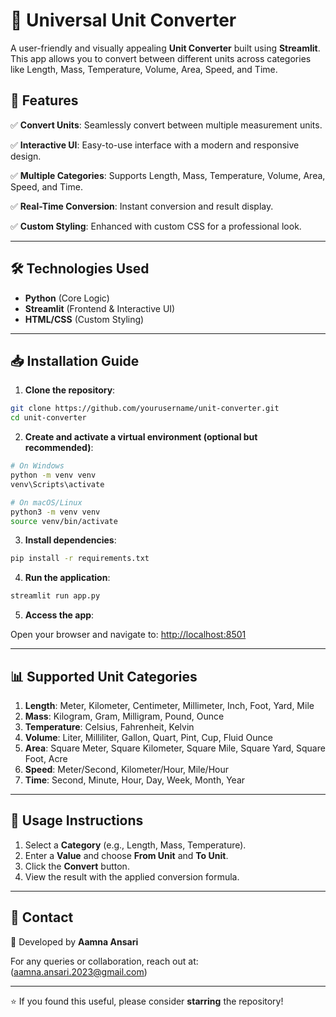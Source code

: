 # 📏 Universal Unit Converter

A user-friendly and visually appealing **Unit Converter** built using **Streamlit**. This app allows you to convert between different units across categories like Length, Mass, Temperature, Volume, Area, Speed, and Time.

## 🌟 Features

✅ **Convert Units**: Seamlessly convert between multiple measurement units. <br>

✅ **Interactive UI**: Easy-to-use interface with a modern and responsive design. <br>

✅ **Multiple Categories**: Supports Length, Mass, Temperature, Volume, Area, Speed, and Time. <br>

✅ **Real-Time Conversion**: Instant conversion and result display. <br>

✅ **Custom Styling**: Enhanced with custom CSS for a professional look. <br>

---

## 🛠️ Technologies Used

- **Python** (Core Logic)
- **Streamlit** (Frontend & Interactive UI)
- **HTML/CSS** (Custom Styling)

---

## 📥 Installation Guide

1. **Clone the repository**:

```bash
git clone https://github.com/yourusername/unit-converter.git
cd unit-converter
```

2. **Create and activate a virtual environment (optional but recommended)**:

```bash
# On Windows
python -m venv venv
venv\Scripts\activate

# On macOS/Linux
python3 -m venv venv
source venv/bin/activate
```

3. **Install dependencies**:

```bash
pip install -r requirements.txt
```

4. **Run the application**:

```bash
streamlit run app.py
```

5. **Access the app**:

Open your browser and navigate to: [http://localhost:8501](http://localhost:8501)

---

## 📊 Supported Unit Categories

1. **Length**: Meter, Kilometer, Centimeter, Millimeter, Inch, Foot, Yard, Mile <br>
2. **Mass**: Kilogram, Gram, Milligram, Pound, Ounce <br>
3. **Temperature**: Celsius, Fahrenheit, Kelvin <br>
4. **Volume**: Liter, Milliliter, Gallon, Quart, Pint, Cup, Fluid Ounce <br>
5. **Area**: Square Meter, Square Kilometer, Square Mile, Square Yard, Square Foot, Acre <br>
6. **Speed**: Meter/Second, Kilometer/Hour, Mile/Hour <br>
7. **Time**: Second, Minute, Hour, Day, Week, Month, Year <br>

---

## 📌 Usage Instructions

1. Select a **Category** (e.g., Length, Mass, Temperature). <br>
2. Enter a **Value** and choose **From Unit** and **To Unit**. <br>
3. Click the **Convert** button. <br>
4. View the result with the applied conversion formula. <br>

---


## 📧 Contact

💙 Developed by **Aamna Ansari**

For any queries or collaboration, reach out at: (aamna.ansari.2023@gmail.com)

---

⭐️ If you found this useful, please consider **starring** the repository!

